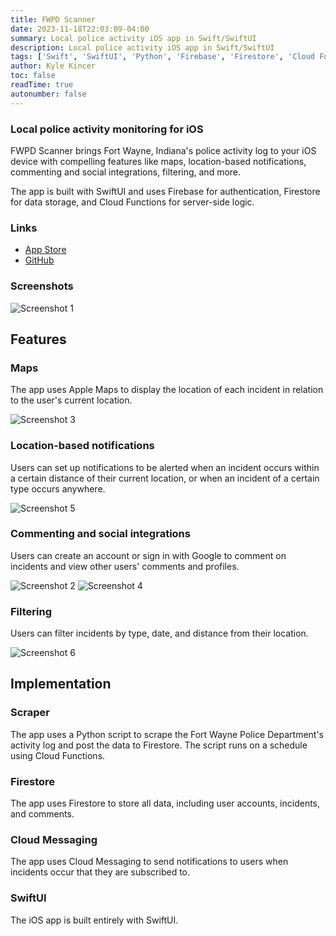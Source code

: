 ```yaml
---
title: FWPD Scanner
date: 2023-11-18T22:03:09-04:00
summary: Local police activity iOS app in Swift/SwiftUI
description: Local police activity iOS app in Swift/SwiftUI
tags: ['Swift', 'SwiftUI', 'Python', 'Firebase', 'Firestore', 'Cloud Functions']
author: Kyle Kincer
toc: false
readTime: true
autonumber: false
---
```

### Local police activity monitoring for iOS
FWPD Scanner brings Fort Wayne, Indiana's police activity log to your iOS device with compelling features like maps, location-based notifications, commenting and social integrations, filtering, and more.

The app is built with SwiftUI and uses Firebase for authentication, Firestore for data storage, and Cloud Functions for server-side logic.

### Links
- [App Store](https://apps.apple.com/tt/app/fwpd-scanner/id1605283140)
- [GitHub](https://github.com/KyleKincer/FWPD-Scanner)

### Screenshots
![Screenshot 1](/images/Scanner-screenshot1.png)

## Features
### Maps
The app uses Apple Maps to display the location of each incident in relation to the user's current location. 

![Screenshot 3](/images/Scanner-screenshot3.png)

### Location-based notifications
Users can set up notifications to be alerted when an incident occurs within a certain distance of their current location, or when an incident of a certain type occurs anywhere. 

![Screenshot 5](/images/Scanner-screenshot5.png)

### Commenting and social integrations
Users can create an account or sign in with Google to comment on incidents and view other users' comments and profiles.

![Screenshot 2](/images/Scanner-screenshot2.png)
![Screenshot 4](/images/Scanner-screenshot4.png)

### Filtering
Users can filter incidents by type, date, and distance from their location.

![Screenshot 6](/images/Scanner-screenshot6.jpeg)

## Implementation
### Scraper
The app uses a Python script to scrape the Fort Wayne Police Department's activity log and post the data to Firestore. The script runs on a schedule using Cloud Functions.

### Firestore
The app uses Firestore to store all data, including user accounts, incidents, and comments.

### Cloud Messaging
The app uses Cloud Messaging to send notifications to users when incidents occur that they are subscribed to.

### SwiftUI
The iOS app is built entirely with SwiftUI. 
